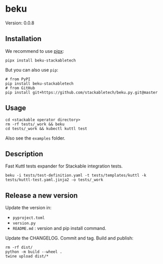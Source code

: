 # beku

Version: 0.0.8

## Installation

We recommend to use [pipx](https://pypa.github.io/pipx/):

    pipx install beku-stackabletech

But you can also use `pip`:

    # from PyPI
    pip install beku-stackabletech
    # from GitHub
    pip install git+https://github.com/stackabletech/beku.py.git@master

## Usage

    cd <stackable operator directory>
    rm -rf tests/_work && beku
    cd tests/_work && kubectl kuttl test

Also see the `examples` folder.

## Description

Fast Kuttl tests expander for Stackable integration tests.

    beku -i tests/test-definition.yaml -t tests/templates/kuttl -k tests/kuttl-test.yaml.jinja2 -o tests/_work

## Release a new version

Update the version in:

* `pyproject.toml`
* `version.py`
* `README.md` : version and pip install command.

Update the CHANGELOG.
Commit and tag.
Build and publish:

    rm -rf dist/
    python -m build --wheel .
    twine upload dist/*
